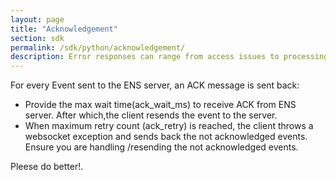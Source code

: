 ```yaml
---
layout: page
title: "Acknowledgement"
section: sdk
permalink: /sdk/python/acknowledgement/
description: Error responses can range from access issues to processing. This table provides a listing of common errors and potential causes.
---
```


For every Event sent to the ENS server, an ACK message is sent back:

* Provide the max wait time(ack_wait_ms) to receive ACK from ENS server. After which,the client resends the event to the server.
* When maximum retry count (ack_retry) is reached, the client throws a       websocket exception and sends back the not acknowledged events. Ensure you are handling /resending  the  not acknowledged events.

Pleese do better!.
